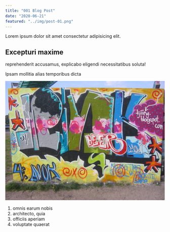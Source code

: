 ```yaml
---
title: "001 Blog Post"
date: "2020-06-21"
featured: "../img/post-01.png"
---
```


Lorem ipsum dolor sit amet consectetur adipisicing elit.

## Excepturi maxime

reprehenderit accusamus, explicabo eligendi necessitatibus soluta! 

Ipsam mollitia alias temporibus dicta

![graff-02](../img/graff-02.jpg)

1. omnis earum nobis
2. architecto, quia
3. officiis aperiam
4. voluptate quaerat
